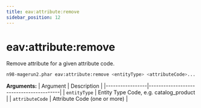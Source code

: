 ```yaml
---
title: eav:attribute:remove
sidebar_position: 12
---
```


# eav:attribute:remove

Remove attribute for a given attribute code.

```sh
n98-magerun2.phar eav:attribute:remove <entityType> <attributeCode>...
```

**Arguments:**
| Argument        | Description                             |
|-----------------|-----------------------------------------|
| `entityType`    | Entity Type Code, e.g. catalog_product  |
| `attributeCode` | Attribute Code (one or more)            |


